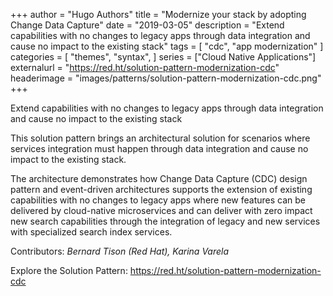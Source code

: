 +++
author = "Hugo Authors"
title = "Modernize your stack by adopting Change Data Capture"
date = "2019-03-05"
description = "Extend capabilities with no changes to legacy apps through data integration and cause no impact to the existing stack"
tags = [
    "cdc", "app modernization"
]
categories = [
    "themes",
    "syntax",
]
series = ["Cloud Native Applications"]
externalurl = "https://red.ht/solution-pattern-modernization-cdc"
headerimage = "images/patterns/solution-pattern-modernization-cdc.png"
+++




Extend capabilities with no changes to legacy apps through data integration and cause no impact to the existing stack
<!--more-->

This solution pattern brings an architectural solution for scenarios where services integration must happen through data integration and cause no impact to the existing stack.

The architecture demonstrates how Change Data Capture (CDC) design pattern and event-driven architectures supports the extension of existing capabilities with no changes to legacy apps where new features can be delivered by cloud-native microservices and can deliver with zero impact new search capabilities through the integration of legacy and new services with specialized search index services.

Contributors: _Bernard Tison (Red Hat), Karina Varela_

Explore the Solution Pattern: https://red.ht/solution-pattern-modernization-cdc